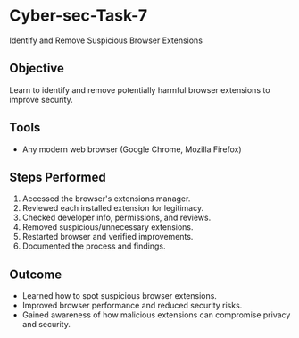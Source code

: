 # Cyber-sec-Task-7
Identify and Remove Suspicious Browser Extensions
## Objective
Learn to identify and remove potentially harmful browser extensions to improve security.

## Tools
- Any modern web browser (Google Chrome, Mozilla Firefox)

## Steps Performed
1. Accessed the browser's extensions manager.
2. Reviewed each installed extension for legitimacy.
3. Checked developer info, permissions, and reviews.
4. Removed suspicious/unnecessary extensions.
5. Restarted browser and verified improvements.
6. Documented the process and findings.

## Outcome
- Learned how to spot suspicious browser extensions.
- Improved browser performance and reduced security risks.
- Gained awareness of how malicious extensions can compromise privacy and security.
